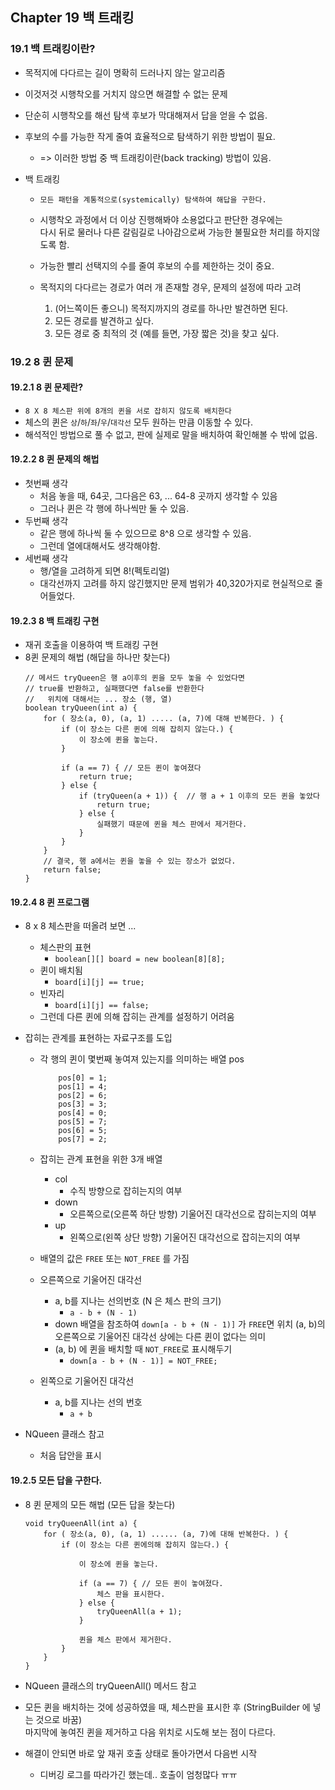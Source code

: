 ##  Chapter 19 백 트래킹

### 19.1 백 트래킹이란?
* 목적지에 다다르는 길이 명확히 드러나지 않는 알고리즘
* 이것저것 시행착오를 거치지 않으면 해결할 수 없는 문제
* 단순히 시행착오를 해선 탐색 후보가 막대해져서 답을 얻을 수 없음.
* 후보의 수를 가능한 작게 줄여 효율적으로 탐색하기 위한 방법이 필요.
    * => 이러한 방법 중 백 트래킹이란(back tracking) 방법이 있음.

* 백 트래킹
    * `모든 패턴을 계통적으로(systemically) 탐색하여 해답을 구한다.`
    * 시행착오 과정에서 더 이상 진행해봐야 소용없다고 판단한 경우에는  
      다시 뒤로 물러나 다른 갈림길로 나아감으로써 가능한 불필요한 처리를 하지않도록 함.
    * 가능한 빨리 선택지의 수를 줄여 후보의 수를 제한하는 것이 중요.
    
    * 목적지의 다다르는 경로가 여러 개 존재할 경우, 문제의 설정에 따라 고려
        1. (어느쪽이든 좋으니) 목적지까지의 경로를 하나만 발견하면 된다.
        2. 모든 경로를 발견하고 싶다.
        3. 모든 경로 중 최적의 것 (예를 들면, 가장 짧은 것)을 찾고 싶다.
    

### 19.2 8 퀸 문제

#### 19.2.1 8 퀸 문제란?
* `8 X 8 체스판 위에 8개의 퀸을 서로 잡히지 않도록 배치한다` 
* 체스의 퀸은 `상`/`하`/`좌`/`우`/`대각선` 모두 원하는 만큼 이동할 수 있다.
* 해석적인 방법으로 풀 수 없고, 판에 실제로 말을 배치하여 확인해볼 수 밖에 없음.

#### 19.2.2 8 퀸 문제의 해법
* 첫번째 생각
    * 처음 놓을 때, 64곳, 그다음은 63, ... 64-8 곳까지 생각할 수 있음
    * 그러나 퀸은 각 행에 하나씩만 둘 수 있음.
* 두번째 생각
    * 같은 행에 하나씩 둘 수 있으므로 8^8 으로 생각할 수 있음.
    * 그런데 열에대해서도 생각해야함.
* 세번째 생각
    * 행/열을 고려하게 되면 8!(펙토리얼)
    * 대각선까지 고려를 하지 않긴했지만 문제 범위가 40,320가지로 현실적으로 줄어들었다.
    
#### 19.2.3 8 백 트래킹 구현
* 재귀 호출을 이용하여 백 트래킹 구현
* 8퀸 문제의 해법 (해답을 하나만 찾는다)
    ```
    // 메서드 tryQueen은 행 a이후의 퀸을 모두 놓을 수 있었다면
    // true를 반환하고, 실패했다면 false를 반환한다
    //   위치에 대해서는 ... 장소 (행, 열)
    boolean tryQueen(int a) {
        for ( 장소(a, 0), (a, 1) ..... (a, 7)에 대해 반복한다. ) {
            if (이 장소는 다른 퀸에 의해 잡히지 않는다.) {
                이 장소에 퀸을 놓는다.
            }
            
            if (a == 7) { // 모든 퀸이 놓여졌다
                return true;
            } else {
                if (tryQueen(a + 1)) {  // 행 a + 1 이후의 모든 퀸을 놓았다
                    return true;
                } else {
                    실패했기 때문에 퀸을 체스 판에서 제거한다.
                }
            }
        }
        // 결국, 행 a에서는 퀸을 놓을 수 있는 장소가 없었다.
        return false;
    }
    ```

#### 19.2.4 8 퀸 프로그램
* 8 x 8 체스판을 떠올려 보면 ...
    * 체스판의 표현
        * `boolean[][] board = new boolean[8][8];`
    * 퀸이 배치됨 
        * `board[i][j] == true;`
    * 빈자리
        * `board[i][j] == false;`
    * 그런데 다른 퀸에 의해 잡히는 관계를 설정하기 어려움    

* 잡히는 관계를 표현하는 자료구조를 도입
    * 각 행의 퀸이 몇번째 놓여져 있는지를 의미하는 배열 pos
        ```
            pos[0] = 1;
            pos[1] = 4;
            pos[2] = 6;
            pos[3] = 3;
            pos[4] = 0;
            pos[5] = 7;
            pos[6] = 5;
            pos[7] = 2;
        ```
    * 잡히는 관계 표현을 위한 3개 배열
        * col
            * 수직 방향으로 잡히는지의 여부
        * down
            * 오른쪽으로(오른쪽 하단 방향) 기울어진 대각선으로 잡히는지의 여부
        * up
            * 왼쪽으로(왼쪽 상단 방향) 기울어진 대각선으로 잡히는지의 여부
    * 배열의 값은 `FREE` 또는 `NOT_FREE` 를 가짐

    * 오른쪽으로 기울어진 대각선
        * a, b를 지나는 선의번호 (N 은 체스 판의 크기)
            * `a - b + (N - 1)`
        * down 배열을 참조하여 `down[a - b + (N - 1)]` 가 `FREE`면 위치 (a, b)의 오른쪽으로 기울어진 대각선 상에는 다른 퀸이 없다는 의미
        * (a, b) 에 퀸을 배치할 때 `NOT_FREE`로 표시해두기
            * `down[a - b + (N - 1)] = NOT_FREE;`      

    * 왼쪽으로 기울어진 대각선
        * a, b를 지나는 선의 번호
            * `a + b`
    
* NQueen 클래스 참고
    * 처음 답안을 표시

    
#### 19.2.5 모든 답을 구한다.
* 8 퀸 문제의 모든 해법 (모든 답을 찾는다)
    ```
    void tryQueenAll(int a) {
        for ( 장소(a, 0), (a, 1) ...... (a, 7)에 대해 반복한다. ) {
            if (이 장소는 다른 퀸에의해 잡히지 않는다.) {
                
                이 장소에 퀸을 놓는다.
              
                if (a == 7) { // 모든 퀸이 놓여졌다.
                    체스 판을 표시한다.
                } else {
                    tryQueenAll(a + 1);
                }
                
                퀸을 체스 판에서 제거한다.
            }    
        }
    }    
    ```

* NQueen 클래스의 tryQueenAll() 메서드 참고
* 모든 퀸을 배치하는 것에 성공하였을 때, 체스판을 표시한 후 (StringBuilder 에 넣는 것으로 바꿈)  
  마지막에 놓여진 퀸을 제거하고 다음 위치로 시도해 보는 점이 다르다.
* 해결이 안되면 바로 앞 재귀 호출 상태로 돌아가면서 다음번 시작
    * 디버깅 로그를 따라가긴 했는데.. 호출이 엄청많다 ㅠㅠ

